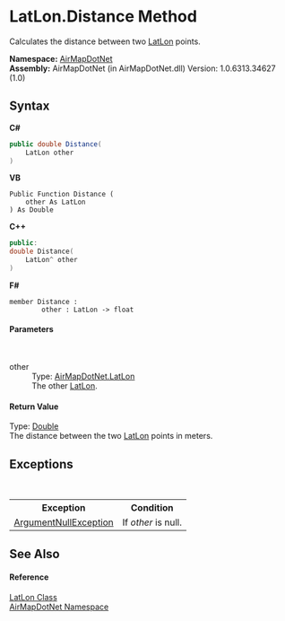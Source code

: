 # LatLon.Distance Method 
 

Calculates the distance between two <a href="T_AirMapDotNet_LatLon">LatLon</a> points.

**Namespace:**&nbsp;<a href="N_AirMapDotNet">AirMapDotNet</a><br />**Assembly:**&nbsp;AirMapDotNet (in AirMapDotNet.dll) Version: 1.0.6313.34627 (1.0)

## Syntax

**C#**<br />
``` C#
public double Distance(
	LatLon other
)
```

**VB**<br />
``` VB
Public Function Distance ( 
	other As LatLon
) As Double
```

**C++**<br />
``` C++
public:
double Distance(
	LatLon^ other
)
```

**F#**<br />
``` F#
member Distance : 
        other : LatLon -> float 

```


#### Parameters
&nbsp;<dl><dt>other</dt><dd>Type: <a href="T_AirMapDotNet_LatLon">AirMapDotNet.LatLon</a><br />The other <a href="T_AirMapDotNet_LatLon">LatLon</a>.</dd></dl>

#### Return Value
Type: <a href="http://msdn2.microsoft.com/en-us/library/643eft0t" target="_blank">Double</a><br />The distance between the two <a href="T_AirMapDotNet_LatLon">LatLon</a> points in meters.

## Exceptions
&nbsp;<table><tr><th>Exception</th><th>Condition</th></tr><tr><td><a href="http://msdn2.microsoft.com/en-us/library/27426hcy" target="_blank">ArgumentNullException</a></td><td>If *other* is null.</td></tr></table>

## See Also


#### Reference
<a href="T_AirMapDotNet_LatLon">LatLon Class</a><br /><a href="N_AirMapDotNet">AirMapDotNet Namespace</a><br />